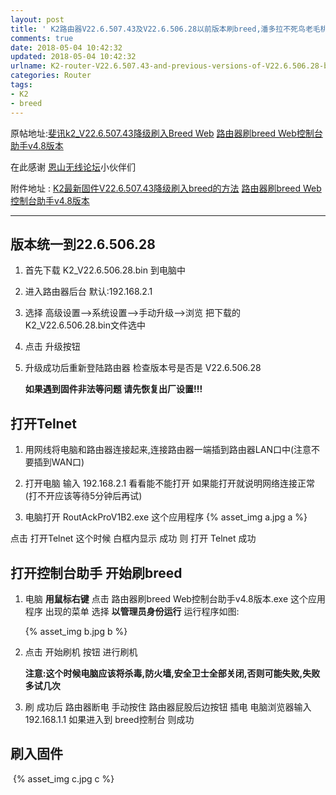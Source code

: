 ```yaml
---
layout: post
title: ' K2路由器V22.6.507.43及V22.6.506.28以前版本刷breed,潘多拉不死鸟老毛桃教程 '
comments: true
date: 2018-05-04 10:42:32
updated: 2018-05-04 10:42:32
urlname: K2-router-V22.6.507.43-and-previous-versions-of-V22.6.506.28-brush-breed-Pandora-Phoenix-bird-tutorial
categories: Router
tags:
- K2
- breed
---
```

原帖地址:[斐讯k2_V22.6.507.43降级刷入Breed Web](http://bbs.zol.com.cn/techbbs/d16_74689.html)  [路由器刷breed Web控制台助手v4.8版本 ](http://www.right.com.cn/forum/thread-255017-1-1.html)

在此感谢 [恩山无线论坛](http://www.right.com.cn/forum/forum.php)小伙伴们

附件地址 : [K2最新固件V22.6.507.43降级刷入breed的方法](https://guanghou-my.sharepoint.com/:f:/g/personal/wangning_get365_pw/EmX6aycUdRJBmZkdVMVTEMYBo587Xs02LNL8PrRYDGxUWA?e=V67HTT) [路由器刷breed Web控制台助手v4.8版本](https://guanghou-my.sharepoint.com/:f:/g/personal/wangning_get365_pw/Es3gpId4ZB1ClvQU32gQCIYBenrklWlDSfXn-tSbPt0D_A?e=rHSNNc)

------



## 版本统一到22.6.506.28

1. 首先下载 K2_V22.6.506.28.bin 到电脑中

2. 进入路由器后台 默认:192.168.2.1

3. 选择 高级设置-->系统设置-->手动升级-->浏览 把下载的 K2_V22.6.506.28.bin文件选中

4. 点击 升级按钮

5. 升级成功后重新登陆路由器 检查版本号是否是 V22.6.506.28

   **如果遇到固件非法等问题 请先恢复出厂设置!!!**



## 打开Telnet

1. 用网线将电脑和路由器连接起来,连接路由器一端插到路由器LAN口中(注意不要插到WAN口)

2. 打开电脑 输入 192.168.2.1 看看能不能打开 如果能打开就说明网络连接正常(打不开应该等待5分钟后再试)

3. 电脑打开 RoutAckProV1B2.exe 这个应用程序
  {% asset_img a.jpg a %}

  点击 打开Telnet 这个时候 白框内显示 成功 则 打开 Telnet 成功

## 打开控制台助手 开始刷breed

1. 电脑 **用鼠标右键** 点击 路由器刷breed Web控制台助手v4.8版本.exe 这个应用程序 出现的菜单 选择 **以管理员身份运行** 运行程序如图:

   {% asset_img b.jpg b %}

2. 点击 开始刷机 按钮 进行刷机

   **注意:这个时候电脑应该将杀毒,防火墙,安全卫士全部关闭,否则可能失败,失败多试几次**

3. 刷 成功后 路由器断电 手动按住 路由器屁股后边按钮 插电 电脑浏览器输入 192.168.1.1 如果进入到 breed控制台 则成功

## 刷入固件

​	{% asset_img c.jpg c %}
